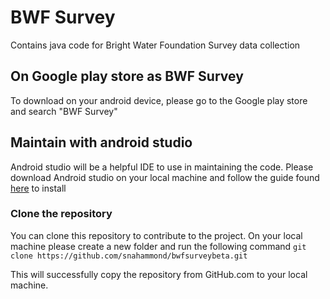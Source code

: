 # BWF Survey
Contains java code for Bright Water Foundation Survey data collection

## On Google play store as BWF Survey
To download on your android device, please go to the Google play store and search "BWF Survey"

## Maintain with android studio
Android studio will be a helpful IDE to use in maintaining the code. Please download Android studio on your local machine and follow the guide found [here](https://developer.android.com/studio/install) to install

### Clone the repository
You can clone this repository to contribute to the project. On your local machine please create a new folder and run the following command 
`git clone https://github.com/snahammond/bwfsurveybeta.git`

This will successfully copy the repository from GitHub.com to your local machine.

